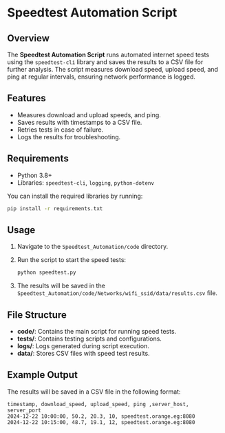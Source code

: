 # Speedtest Automation Script

## Overview

The **Speedtest Automation Script** runs automated internet speed tests using the `speedtest-cli` library and saves the results to a CSV file for further analysis. The script measures download speed, upload speed, and ping at regular intervals, ensuring network performance is logged.

## Features

- Measures download and upload speeds, and ping.
- Saves results with timestamps to a CSV file.
- Retries tests in case of failure.
- Logs the results for troubleshooting.

## Requirements

- Python 3.8+
- Libraries: `speedtest-cli`, `logging`, `python-dotenv`

You can install the required libraries by running:

```bash
pip install -r requirements.txt
```

## Usage

1. Navigate to the `Speedtest_Automation/code` directory.

2. Run the script to start the speed tests:

   ```bash
   python speedtest.py
   ```

3. The results will be saved in the `Speedtest_Automation/code/Networks/wifi_ssid/data/results.csv` file.

## File Structure

- **code/**: Contains the main script for running speed tests.
- **tests/**: Contains testing scripts and configurations.
- **logs/**: Logs generated during script execution.
- **data/**: Stores CSV files with speed test results.

## Example Output

The results will be saved in a CSV file in the following format:

```csv
timestamp, download_speed, upload_speed, ping ,server_host, server_port
2024-12-22 10:00:00, 50.2, 20.3, 10, speedtest.orange.eg:8080
2024-12-22 10:15:00, 48.7, 19.1, 12, speedtest.orange.eg:8080
```
